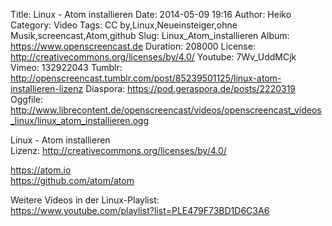 Title: Linux - Atom installieren
Date: 2014-05-09 19:16
Author: Heiko
Category: Video
Tags: CC by,Linux,Neueinsteiger,ohne Musik,screencast,Atom,github
Slug: Linux_Atom_installieren
Album: https://www.openscreencast.de
Duration: 208000
License: http://creativecommons.org/licenses/by/4.0/
Youtube: 7Wv_UddMCjk
Vimeo: 132922043
Tumblr: http://openscreencast.tumblr.com/post/85239501125/linux-atom-installieren-lizenz
Diaspora: https://pod.geraspora.de/posts/2220319
Oggfile: http://www.librecontent.de/openscreencast/videos/openscreencast_videos_linux/linux_atom_installieren.ogg

Linux - Atom installieren  
Lizenz: <http://creativecommons.org/licenses/by/4.0/>  
  
<https://atom.io>  
<https://github.com/atom/atom>  
  
Weitere Videos in der Linux-Playlist:  
<https://www.youtube.com/playlist?list=PLE479F73BD1D6C3A6>  
  

